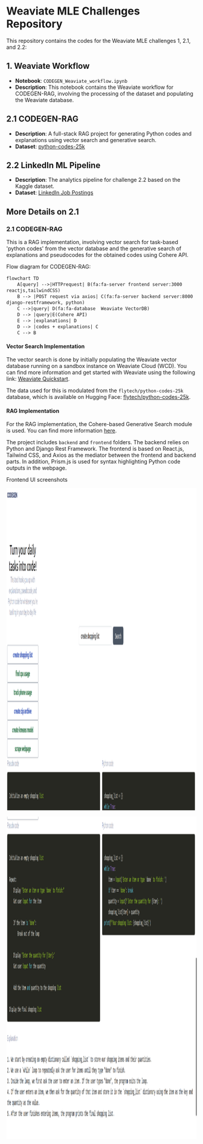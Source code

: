 # Weaviate MLE Challenges Repository

This repository contains the codes for the Weaviate MLE challenges 1, 2.1, and 2.2:

## 1. **Weaviate Workflow**
- **Notebook**: `CODEGEN_Weaviate_workflow.ipynb`
- **Description**: This notebook contains the Weaviate workflow for CODEGEN-RAG, involving the processing of the dataset and populating the Weaviate database.

## 2.1 **CODEGEN-RAG**
- **Description**: A full-stack RAG project for generating Python codes and explanations using vector search and generative search.
- **Dataset**: [python-codes-25k](https://huggingface.co/datasets/flytech/python-codes-25k)

## 2.2 **LinkedIn ML Pipeline**
- **Description**: The analytics pipeline for challenge 2.2 based on the Kaggle dataset.
- **Dataset**: [LinkedIn Job Postings](https://www.kaggle.com/datasets/arshkon/linkedin-job-postings)



## More Details on 2.1

### 2.1 **CODEGEN-RAG**

This is a RAG implementation, involving vector search for task-based 'python codes' from the vector database and the generative search of explanations and pseudocodes for the obtained codes using Cohere API.

Flow diagram for CODEGEN-RAG:

```mermaid
flowchart TD
    A[query] -->|HTTPrequest| B(fa:fa-server frontend server:3000 reactjs,tailwindCSS)
    B --> |POST request via axios| C(fa:fa-server backend server:8000 django-restframework, python)
    C -->|query| D(fa:fa-database  Weaviate VectorDB)
    D --> |query|E(Cohere API)
    E --> |explanations| D
    D --> |codes + explanations| C
    C --> B
```

#### Vector Search Implementation

The vector search is done by initially populating the Weaviate vector database running on a sandbox instance on Weaviate Cloud (WCD). You can find more information and get started with Weaviate using the following link: [Weaviate Quickstart](https://weaviate.io/developers/weaviate/quickstart).

The data used for this is modulated from the `flytech/python-codes-25k` database, which is available on Hugging Face: [flytech/python-codes-25k](https://huggingface.co/datasets/flytech/python-codes-25k).


#### RAG Implementation

For the RAG implementation, the Cohere-based Generative Search module is used. You can find more information [here](https://weaviate.io/developers/weaviate/modules/reader-generator-modules/generative-cohere).


The project includes `backend` and `frontend` folders. The backend relies on Python and Django Rest Framework. The frontend is based on React.js, Tailwind CSS, and Axios as the mediator between the frontend and backend parts. In addition, Prism.js is used for syntax highlighting Python code outputs in the webpage.

Frontend UI screenshots

<kbd><img src="CODEGEN_search_page.png" width="2000" height="853"></kbd>



<kbd><img src="CODEGEN_search_page-2.png" width="2000" height="853"></kbd>


